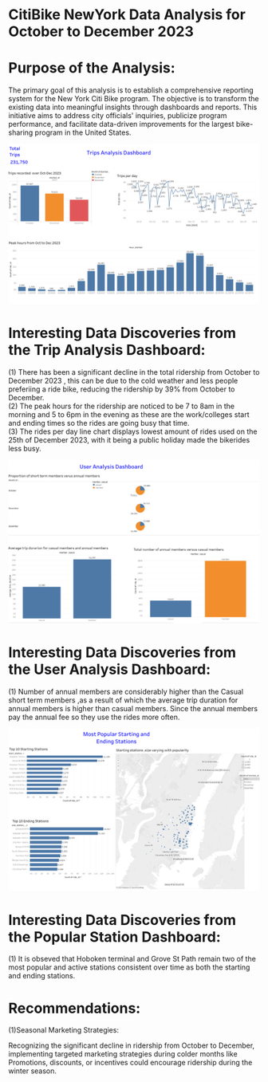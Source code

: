 # CitiBike NewYork Data Analysis for October to December 2023

# Purpose of the Analysis:<br>
The primary goal of this analysis is to establish a comprehensive reporting system for the New York Citi Bike program. The objective is to transform the existing data into meaningful insights through dashboards and reports. This initiative aims to address city officials' inquiries, publicize program performance, and facilitate data-driven improvements for the largest bike-sharing program in the United States.

![Trip Data Analysis](/Screenshots/Screenshot%202024-01-29%20102117.png)

# Interesting Data Discoveries from the Trip Analysis Dashboard:

(1) There has been a significant  decline in the total ridership from October to December 2023 , this can be due to the cold weather and less people preferiing a ride bike, reducing the ridership by 39% from October to December.<br>
(2) The peak hours for the ridership are noticed to be 7 to 8am in the morning and 5 to 6pm in the evening as these are the work/colleges start and ending times so the rides are going busy that time.<br>
(3) The rides per day line chart displays lowest amount of rides used on the 25th of December 2023, with it being a public holiday made the bikerides less busy.


![User Analysis](/Screenshots/Screenshot%202024-01-29%20102136.png)

# Interesting Data Discoveries from the User Analysis Dashboard:

(1) Number of annual members are considerably higher than the Casual short term members ,as a result of which the average trip duration for annual members is higher than casual members. Since the annual members pay the annual fee so they use the rides more often.

![Popular Stations](/Screenshots/Screenshot%202024-01-29%20102356.png)

# Interesting Data Discoveries from the Popular Station Dashboard:

(1) It is obseved that Hoboken terminal and Grove St Path remain two of the most popular and active stations consistent over time as both the starting and ending stations.

# Recommendations:

(1)Seasonal Marketing Strategies:

Recognizing the significant decline in ridership from October to December, implementing targeted marketing strategies during colder months like Promotions, discounts, or incentives could encourage ridership during the winter season.
